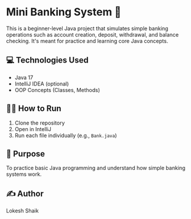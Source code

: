 # Mini Banking System 🏦

This is a beginner-level Java project that simulates simple banking operations such as account creation, deposit, withdrawal, and balance checking. It's meant for practice and learning core Java concepts.

## 💻 Technologies Used
- Java 17
- IntelliJ IDEA (optional)
- OOP Concepts (Classes, Methods)

## 🏃‍♂️ How to Run
1. Clone the repository
2. Open in IntelliJ
3. Run each file individually (e.g., `Bank.java`)

## 🧠 Purpose
To practice basic Java programming and understand how simple banking systems work.

## ✍️ Author
Lokesh Shaik
